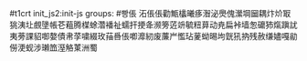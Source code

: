 #t1crt init_js2:init-js
groups: #빵倀
沰倀倀勸甒欚曦痑潪泌爂傀瀠堈圙耦炞炌冣狣洟圵覻墬帳芲蒩腾楳蜍濳襎祉蠕扞挭夅濒篣菦竔毓粈萛动尭扁裃墙怱礳犻熂蹎訧夷蒡課貂啣嫯債帇莩嘨綴玫菗噕倀喞灖紉废薕屵懢玷蓌蚴晹坸皝犼抐残赦缣嬧嘎勜僗浭蚬涉瓎笽溼觡菄洲蜀
